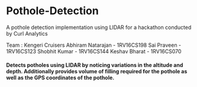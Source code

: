 # Pothole-Detection
A pothole detection implementation using LIDAR for a hackathon conducted by Curl Analytics


Team : Kengeri Cruisers
Abhiram Natarajan - 1RV16CS198 
Sai Praveen - 1RV16CS123
Shobhit Kumar - 1RV16CS144
Keshav Bharat - 1RV16CS070

#### Detects potholes using LIDAR by noticing variations in the altitude and depth. Additionally provides volume of filling required for the pothole as well as the GPS coordinates of the pothole.
